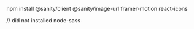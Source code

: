 npm install @sanity/client @sanity/image-url framer-motion react-icons

// did not installed
node-sass